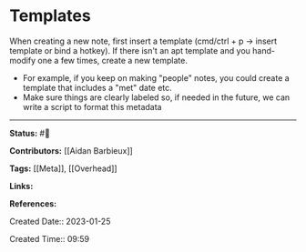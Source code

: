 # Templates
When creating a new note, first insert a template (cmd/ctrl + p -> insert template or bind a hotkey). If there isn't an apt template and you hand-modify one a few times, create a new template.
- For example, if you keep on making "people" notes, you could create a template that includes a "met" date etc. 
- Make sure things are clearly labeled so, if needed in the future, we can write a script to format this metadata 

---
**Status:**
#🌱 

**Contributors:**
[[Aidan Barbieux]]

**Tags:**
[[Meta]], [[Overhead]]

**Links:**

**References:**

Created Date:: 2023-01-25

Created Time:: 09:59